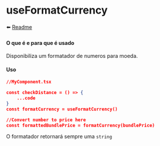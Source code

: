 # useFormatCurrency

⬅️ [Readme](../README.md)

#### O que é e para que é usado

Disponibiliza um formatador de numeros para moeda.

#### Uso

```json
//MyComponent.tsx

const checkDistance = () => {
    ...code
}
const formatCurrency = useFormatCurrency()

//Convert number to price here
const formattedBundlePrice = formatCurrency(bundlePrice)
```

O formatador retornará sempre uma `string`
